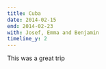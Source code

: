 ```yaml
---
title: Cuba
date: 2014-02-15
end: 2014-02-23
with: Josef, Emma and Benjamin
timeline_y: 2
---
```

This was a great trip
